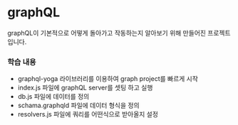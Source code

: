 # graphQL

graphQL이 기본적으로 어떻게 돌아가고 작동하는지 알아보기 위해 만들어진 프로젝트입니다.

### 학습 내용

- graphql-yoga 라이브러리를 이용하여 graph project를 빠르게 시작
- index.js 파일에 graphQL server를 셋팅 하고 실행
- db.js 파일에 데이터를 정의
- schama.graphqld 파일에 데이터 형식을 정의
- resolvers.js 파일에 쿼리를 어떤식으로 받아올지 설정
